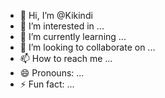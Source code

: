 - 👋 Hi, I’m @Kikindi
- 👀 I’m interested in ...
- 🌱 I’m currently learning ...
- 💞️ I’m looking to collaborate on ...
- 📫 How to reach me ...
- 😄 Pronouns: ...
- ⚡ Fun fact: ...

<!---
Kikindi/Kikindi is a ✨ special ✨ repository because its `README.md` (this file) appears on your GitHub profile.
You can click the Preview link to take a look at your changes.
--->
